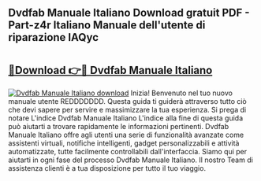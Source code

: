 ## Dvdfab Manuale Italiano Download gratuit PDF - Part-z4r Italiano Manuale dell'utente di riparazione lAQyc

# <h2><a href="http://dfehhd.blite.top/?on=Dvdfab+Manuale+Italiano">🔗Download 👉🔴 Dvdfab Manuale Italiano</a></h2>

[![Dvdfab Manuale Italiano download](https://i.imgur.com/lujVjoI.png)](http://dfehhd.blite.top/?on=Dvdfab+Manuale+Italiano)
Inizia! Benvenuto nel tuo nuovo manuale utente REDDDDDDD. Questa guida ti guiderà attraverso tutto ciò che devi sapere per servire e massimizzare la tua esperienza. Si prega di notare L'indice Dvdfab Manuale Italiano L'indice alla fine di questa guida può aiutarti a trovare rapidamente le informazioni pertinenti. Dvdfab Manuale Italiano offre agli utenti una serie di funzionalità avanzate come assistenti virtuali, notifiche intelligenti, gadget personalizzabili e attività automatizzate, tutte facilmente controllabili dall'interfaccia. Siamo qui per aiutarti in ogni fase del processo Dvdfab Manuale Italiano. Il nostro Team di assistenza clienti è a tua disposizione per tutto il tuo viaggio.
